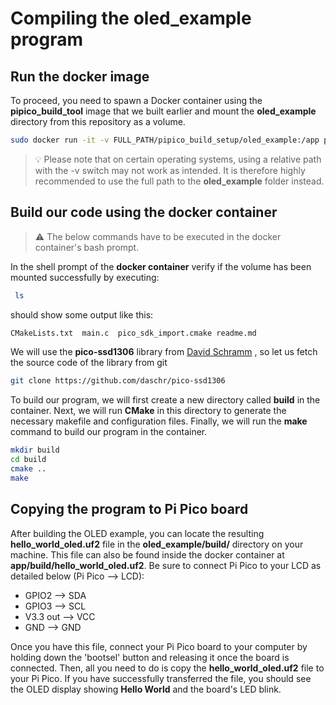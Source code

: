 # Compiling the oled_example program

## Run the docker image

To proceed, you need to spawn a Docker container using the **pipico_build_tool** image that we built earlier and mount the **oled_example** directory from this repository as a volume.

```bash
sudo docker run -it -v FULL_PATH/pipico_build_setup/oled_example:/app pipico_build_tool
```
> 💡 Please note that on certain operating systems, using a relative path with the -v switch may not work as intended. It is therefore highly recommended to use the full path to the **oled_example** folder instead.


## Build our code using the docker container 

> ⚠️ The below commands have to be executed in the docker container's  bash prompt.

In the shell prompt of the **docker container** verify if the volume has been mounted successfully by executing:

```bash
 ls
```
should show some output like this:

```bash
CMakeLists.txt  main.c  pico_sdk_import.cmake readme.md
```

We will  use the **pico-ssd1306** library from [David Schramm](https://github.com/daschr/pico-ssd1306) , so let us fetch the source code of the library from git

```bash
git clone https://github.com/daschr/pico-ssd1306
```

To build our program, we will first create a new directory called **build** in the container. Next, we will run **CMake** in this directory to generate the necessary makefile and configuration files. Finally, we will run the **make** command to build our program in the container.

```bash
mkdir build
cd build
cmake ..
make
```

## Copying the program to Pi Pico board

After building the OLED example, you can locate the resulting **hello_world_oled.uf2** file in the **oled_example/build/** directory on your machine. This file can also be found inside the docker container at **app/build/hello_world_oled.uf2**. Be sure to connect Pi Pico to your LCD as detailed below (Pi Pico --> LCD):
* GPIO2 --> SDA
* GPIO3 --> SCL 
* V3.3 out --> VCC 
* GND --> GND 

Once you have this file, connect your Pi Pico board to your computer by holding down the 'bootsel' button and releasing it once the board is connected. Then, all you need to do is copy the **hello_world_oled.uf2** file to your Pi Pico. If you have successfully transferred the file, you should see the OLED display showing **Hello World** and the board's LED blink.
